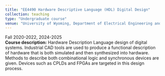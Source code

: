 ```yaml
---
title: "EE4490 Hardware Descriptive Language (HDL) Digital Design"
collection: teaching
type: "Undergraduate course"
venue: "University of Wyoming, Department of Electrical Engineering and Computer Science"
---
```

Fall 2020-2022, 2024-2025\
**Course description:** Hardware Description Language design of digital systems. Industrial CAD tools are used to produce a functional description of hardware that is both simulated and then synthesized into hardware. Methods to describe both combinational logic and synchronous devices are given. Devices such as CPLDs and FPGAs are targeted in this design process. 
